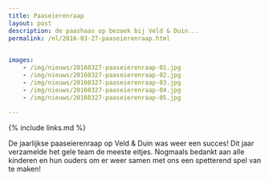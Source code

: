 ```yaml
---
title: Paaseierenraap
layout: post
description: de paashaas op bezoek bij Veld & Duin...
permalink: /nl/2016-03-27-paaseierenraap.html

    
images: 
    - /img/nieuws/20160327-paaseierenraap-01.jpg
    - /img/nieuws/20160327-paaseierenraap-02.jpg
    - /img/nieuws/20160327-paaseierenraap-03.jpg
    - /img/nieuws/20160327-paaseierenraap-04.jpg
    - /img/nieuws/20160327-paaseierenraap-05.jpg
    
---
```


{% include links.md %}

De jaarlijkse paaseierenraap op Veld & Duin was weer een succes! Dit jaar verzamelde het gele team de meeste eitjes. Nogmaals bedankt aan alle kinderen en hun ouders om er weer samen met ons een spetterend spel van te maken! 



